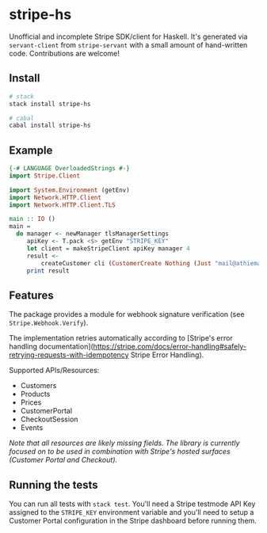 # stripe-hs

Unofficial and incomplete Stripe SDK/client for Haskell. It's generated via `servant-client` from `stripe-servant` with a small amount of hand-written code. Contributions are welcome!

## Install

``` sh
# stack
stack install stripe-hs

# cabal
cabal install stripe-hs
```

## Example

``` haskell
{-# LANGUAGE OverloadedStrings #-}
import Stripe.Client

import System.Environment (getEnv)
import Network.HTTP.Client
import Network.HTTP.Client.TLS

main :: IO ()
main =
  do manager <- newManager tlsManagerSettings
     apiKey <- T.pack <$> getEnv "STRIPE_KEY"
     let client = makeStripeClient apiKey manager 4
     result <-
         createCustomer cli (CustomerCreate Nothing (Just "mail@athiemann.net"))
     print result
```

## Features

The package provides a module for webhook signature verification (see `Stripe.Webhook.Verify`).

The implementation retries automatically according to [Stripe's error handling documentation](https://stripe.com/docs/error-handling#safely-retrying-requests-with-idempotency Stripe Error Handling).

Supported APIs/Resources:
* Customers
* Products
* Prices
* CustomerPortal
* CheckoutSession
* Events

*Note that all resources are likely missing fields. The library is currently focused on to be used in combination with Stripe's hosted surfaces (Customer Portal and Checkout).*

## Running the tests

You can run all tests with `stack test`. You'll need a Stripe testmode API Key assigned to the `STRIPE_KEY` environment variable and you'll need to setup a Customer Portal configuration in the Stripe dashboard before running them.
